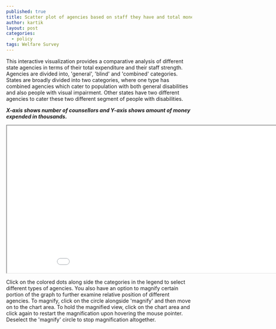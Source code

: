 ```yaml
---
published: true
title: Scatter plot of agencies based on staff they have and total money they expend
author: kartik
layout: post
categories: 
  - policy
tags: Welfare Survey
---
```


This interactive visualization provides a comparative analysis of different state agencies in terms of their total expenditure and their staff strength. Agencies are divided into, 'general', 'blind' and 'combined' categories. States are broadly divided into two categories, where one type has combined agencies which cater to population with both general disabilities and also people with visual impairment. Other states have two different agencies to cater these two different segment of people with disabilities.

***X-axis shows number of counsellors and Y-axis shows amount of money expended in thousands.***

  <iframe seamless="seamless" scrolling="no" src="/coun_coun.html" width="960" height="400"></iframe>
  
Click on the colored dots along side the categories in the legend to select different types of agencies. You also have an option to magnify certain portion of the graph to further examine relative position of different agencies. To magnify, click on the circle alongside 'magnify' and then move on to the chart area. To hold the magnified view, click on the chart area and click again to restart the magnification upon hovering the mouse pointer. Deselect the 'magnify' circle to stop magnification altogether.
